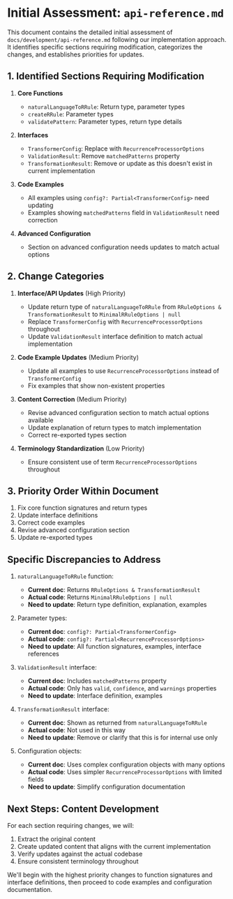 # Initial Assessment: `api-reference.md`

This document contains the detailed initial assessment of `docs/development/api-reference.md` following our implementation approach. It identifies specific sections requiring modification, categorizes the changes, and establishes priorities for updates.

## 1. Identified Sections Requiring Modification

1. **Core Functions**
   - `naturalLanguageToRRule`: Return type, parameter types
   - `createRRule`: Parameter types
   - `validatePattern`: Parameter types, return type details

2. **Interfaces**
   - `TransformerConfig`: Replace with `RecurrenceProcessorOptions`
   - `ValidationResult`: Remove `matchedPatterns` property
   - `TransformationResult`: Remove or update as this doesn't exist in current implementation

3. **Code Examples**
   - All examples using `config?: Partial<TransformerConfig>` need updating
   - Examples showing `matchedPatterns` field in `ValidationResult` need correction

4. **Advanced Configuration**
   - Section on advanced configuration needs updates to match actual options

## 2. Change Categories

1. **Interface/API Updates** (High Priority)
   - Update return type of `naturalLanguageToRRule` from `RRuleOptions & TransformationResult` to `MinimalRRuleOptions | null`
   - Replace `TransformerConfig` with `RecurrenceProcessorOptions` throughout
   - Update `ValidationResult` interface definition to match actual implementation

2. **Code Example Updates** (Medium Priority)
   - Update all examples to use `RecurrenceProcessorOptions` instead of `TransformerConfig`
   - Fix examples that show non-existent properties

3. **Content Correction** (Medium Priority)
   - Revise advanced configuration section to match actual options available
   - Update explanation of return types to match implementation
   - Correct re-exported types section

4. **Terminology Standardization** (Low Priority)
   - Ensure consistent use of term `RecurrenceProcessorOptions` throughout

## 3. Priority Order Within Document

1. Fix core function signatures and return types
2. Update interface definitions
3. Correct code examples
4. Revise advanced configuration section
5. Update re-exported types

## Specific Discrepancies to Address

1. `naturalLanguageToRRule` function:
   - **Current doc**: Returns `RRuleOptions & TransformationResult`
   - **Actual code**: Returns `MinimalRRuleOptions | null`
   - **Need to update**: Return type definition, explanation, examples

2. Parameter types:
   - **Current doc**: `config?: Partial<TransformerConfig>`
   - **Actual code**: `config?: Partial<RecurrenceProcessorOptions>`
   - **Need to update**: All function signatures, examples, interface references

3. `ValidationResult` interface:
   - **Current doc**: Includes `matchedPatterns` property
   - **Actual code**: Only has `valid`, `confidence`, and `warnings` properties
   - **Need to update**: Interface definition, examples

4. `TransformationResult` interface:
   - **Current doc**: Shown as returned from `naturalLanguageToRRule`
   - **Actual code**: Not used in this way
   - **Need to update**: Remove or clarify that this is for internal use only

5. Configuration objects:
   - **Current doc**: Uses complex configuration objects with many options
   - **Actual code**: Uses simpler `RecurrenceProcessorOptions` with limited fields
   - **Need to update**: Simplify configuration documentation

## Next Steps: Content Development

For each section requiring changes, we will:

1. Extract the original content
2. Create updated content that aligns with the current implementation
3. Verify updates against the actual codebase
4. Ensure consistent terminology throughout

We'll begin with the highest priority changes to function signatures and interface definitions, then proceed to code examples and configuration documentation. 